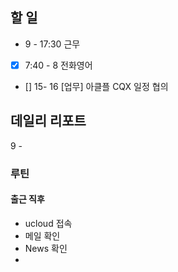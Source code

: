 ## 할 일
- 9 - 17:30 근무
- [x] 7:40 - 8 전화영어
- [] 15- 16 [업무] 아클플 CQX 일정 협의 

## 데일리 리포트
9 - 


### 루틴
#### 출근 직후
- ucloud 접속
- 메일 확인
- News 확인
- 

<!--stackedit_data:
eyJoaXN0b3J5IjpbLTE1MTg2Mjk3MzcsLTE2MjY4NzQzMDcsMj
E0MTE3MTU3MywxMzk1NTM1MjM4XX0=
-->